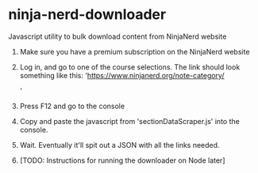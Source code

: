 # ninja-nerd-downloader
Javascript utility to bulk download content from NinjaNerd website

1. Make sure you have a premium subscription on the NinjaNerd website
2. Log in, and go to one of the course selections. The link should look something like this: 'https://www.ninjanerd.org/note-category/<SECTION NAME HERE>'
3. Press F12 and go to the console
4. Copy and paste the javascript from 'sectionDataScraper.js' into the console.
5. Wait. Eventually it'll spit out a JSON with all the links needed.

7. [TODO: Instructions for running the downloader on Node later]


